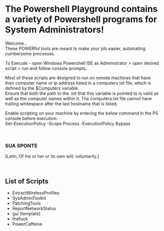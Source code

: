 # The Powershell Playground contains a variety of Powershell programs for System Administrators!

Welcome... <br/>
These POWERful tools are meant to make your job easier, automating cumbersome processes.


To Execute - open Windows Powershell ISE as Administrator > open desired script > run and follow console prompts.


Most of these scripts are designed to run on remote machines that have their computer name or ip address listed in a computers.txt file, which is defined by the $Computers variable. <br/>
Ensure that both the path to the .txt that this variable is pointed to is valid as well as the computer names within it. The computers.txt file cannot have trailing whitespace after the last hostname that is listed. 





Enable scripting on your machine by entering the below command in the PS console before execution: <br/> 
Set-ExecutionPolicy -Scope Process -ExecutionPolicy Bypass


<br/>

### SUA SPONTE

[Latin, Of his or her or its own will; voluntarily.]

<br/>

## List of Scripts

- ExtractWirelessProfiles
- SysAdminToolkit
- PatchingTools
- ReportNetworkStatus
- gui (template)
- thefuck
- PowerCaffeine
